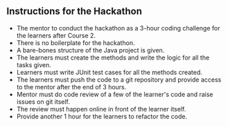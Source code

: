 ## Instructions for the Hackathon

- The mentor to conduct the hackathon as a 3-hour coding challenge for the learners after Course 2.
- There is no boilerplate for the hackathon.
- A bare-bones structure of the Java project is given.
- The learners must create the methods and write the logic for all the tasks given.
- Learners must write JUnit test cases for all the methods created.
- The learners must push the code to a git repository and provide access to the mentor after the end of 3 hours.
- Mentor must do code review of a few of the learner's code and raise issues on git itself.
- The review must happen online in front of the learner itself.
- Provide another 1 hour for the learners to refactor the code.
